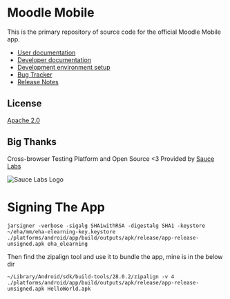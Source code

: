 Moodle Mobile
=================

This is the primary repository of source code for the official Moodle Mobile app.

* [User documentation](http://docs.moodle.org/en/Moodle_Mobile)
* [Developer documentation](http://docs.moodle.org/dev/Moodle_Mobile)
* [Development environment setup](http://docs.moodle.org/dev/Setting_up_your_development_environment_for_Moodle_Mobile_2)
* [Bug Tracker](https://tracker.moodle.org/browse/MOBILE)
* [Release Notes](http://docs.moodle.org/dev/Moodle_Mobile_Release_Notes)

License
-------

[Apache 2.0](http://www.apache.org/licenses/LICENSE-2.0)

Big Thanks
-----------

Cross-browser Testing Platform and Open Source <3 Provided by [Sauce Labs](https://saucelabs.com)

![Sauce Labs Logo](https://user-images.githubusercontent.com/557037/43443976-d88d5a78-94a2-11e8-8915-9f06521423dd.png)

Signing The App
===============

`jarsigner -verbose -sigalg SHA1withRSA -digestalg SHA1 -keystore ~/eha/mm/eha-elearning-key.keystore ./platforms/android/app/build/outputs/apk/release/app-release-unsigned.apk eha_elearning`

Then find the zipalign tool and use it to bundle the app, mine is in the below dir

`~/Library/Android/sdk/build-tools/28.0.2/zipalign -v 4 ./platforms/android/app/build/outputs/apk/release/app-release-unsigned.apk HelloWorld.apk`
